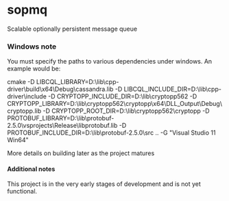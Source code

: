 sopmq
=====

Scalable optionally persistent message queue

### Windows note

You must specify the paths to various dependencies under windows. An example would be:

cmake -D LIBCQL_LIBRARY=D:\lib\cpp-driver\build\x64\Debug\cassandra.lib -D LIBCQL_INCLUDE_DIR=D:\lib\cpp-driver\include -D CRYPTOPP_INCLUDE_DIR=D:\lib\cryptopp562 -D CRYPTOPP_LIBRARY=D:\lib\cryptopp562\cryptopp\x64\DLL_Output\Debug\cryptopp.lib -D CRYPTOPP_ROOT_DIR=D:\lib\cryptopp562\cryptopp -D PROTOBUF_LIBRARY=D:\lib\protobuf-2.5.0\vsprojects\Release\libprotobuf.lib -D PROTOBUF_INCLUDE_DIR=D:\lib\protobuf-2.5.0\src .. -G "Visual Studio 11 Win64"

More details on building later as the project matures

#### Additional notes

This project is in the very early stages of development and is not yet functional.
